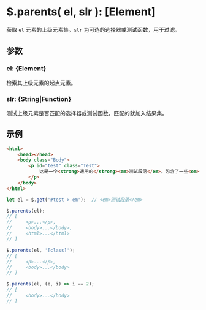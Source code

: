 # $.parents( el, slr ): [Element]

获取 `el` 元素的上级元素集。`slr` 为可选的选择器或测试函数，用于过滤。


## 参数

### el: {Element}

检索其上级元素的起点元素。


### slr: {String|Function}

测试上级元素是否匹配的选择器或测试函数，匹配的就加入结果集。



## 示例

```html
<html>
    <head></head>
    <body class="Body">
        <p id="test" class="Test">
            这是一个<strong>通用的</strong><em>测试段落</em>。包含了一些<em>行内元素</em>。
        </p>
    </body>
</html>
```

```js
let el = $.get('#test > em');  // <em>测试段落</em>

$.parents(el);
// [
//     <p>...</p>,
//     <body>...</body>,
//     <html>...</html>
// ]

$.parents(el, '[class]');
// [
//     <p>...</p>,
//     <body>...</body>
// ]

$.parents(el, (e, i) => i == 2);
// [
//     <body>...</body>
// ]
```
